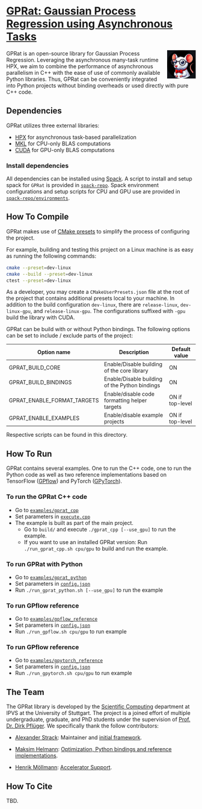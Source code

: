 # [GPRat: Gaussian Process Regression using Asynchronous Tasks]()

<img align="right" width="15%" src="/data/images/ratward_icon.jpg">
GPRat is an open-source library for Gaussian Process Regression.
Leveraging the asynchronous many-task runtime HPX, we aim to combine the performance of asynchronous parallelism in C++
with the ease of use of commonly available Python libraries.
Thus, GPRat can be conveniently integrated into Python projects without binding overheads or used directly with pure C++
code.

## Dependencies

GPRat utilizes three external libraries:

- [HPX](https://hpx-docs.stellar-group.org/latest/html/index.html) for asynchronous task-based parallelization
- [MKL](https://www.intel.com/content/www/us/en/developer/tools/oneapi/onemkl.html) for CPU-only BLAS computations
- [CUDA](https://developer.nvidia.com/cuda-toolkit) for GPU-only BLAS computations

### Install dependencies

All dependencies can be installed using [Spack](https://github.com/spack/spack).
A script to install and setup spack for `GPRat` is provided in [`spack-repo`](spack-repo).
Spack environment configurations and setup scripts for CPU and GPU use are provided in
[`spack-repo/environments`](spack-repo/environments).

## How To Compile

GPRat makes use of [CMake presets][1] to simplify the process of configuring the project.

For example, building and testing this project on a Linux machine is as easy as running the following commands:

```sh
cmake --preset=dev-linux
cmake --build --preset=dev-linux
ctest --preset=dev-linux
```

As a developer, you may create a `CMakeUserPresets.json` file at the root of the project that contains additional
presets local to your machine.
In addition to the build configuration `dev-linux`, there are `release-linux`, `dev-linux-gpu`, and `release-linux-gpu`.
The configurations suffixed with `-gpu` build the library with CUDA.

GPRat can be build with or without Python bindings.
The following options can be set to include / exclude parts of the project:

| Option name                 | Description                                    | Default value   |
|-----------------------------|------------------------------------------------|-----------------|
| GPRAT_BUILD_CORE            | Enable/Disable building of the core library    | ON              |
| GPRAT_BUILD_BINDINGS        | Enable/Disable building of the Python bindings | ON              |
| GPRAT_ENABLE_FORMAT_TARGETS | Enable/disable code formatting helper targets  | ON if top-level |
| GPRAT_ENABLE_EXAMPLES       | Enable/disable example projects                | ON if top-level |

Respective scripts can be found in this directory.

## How To Run

GPRat contains several examples. One to run the C++ code, one to run the Python code as well as two reference
implementations based on TensorFlow ([GPflow](https://github.com/GPflow/GPflow)) and PyTorch
([GPyTorch](https://github.com/cornellius-gp/gpytorch)).

### To run the GPRat C++ code

- Go to [`examples/gprat_cpp`](examples/gprat_cpp/)
- Set parameters in [`execute.cpp`](examples/gprat_cpp/src/execute.cpp)
- The example is built as part of the main project.
  - Go to `build/` and execute `./gprat_cpp [--use_gpu]` to run the example.
  - If you want to use an installed GPRat version:
    Run `./run_gprat_cpp.sh cpu/gpu` to build and run the example.

### To run GPRat with Python

- Go to [`examples/gprat_python`](examples/gprat_python/)
- Set parameters in [`config.json`](examples/gprat_python/config.json)
- Run `./run_gprat_python.sh [--use_gpu]` to run the example

### To run GPflow reference

- Go to [`examples/gpflow_reference`](examples/gpflow_reference/)
- Set parameters in [`config.json`](examples/gpflow_reference/config.json)
- Run `./run_gpflow.sh cpu/gpu` to run example

### To run GPflow reference

- Go to [`examples/gpytorch_reference`](examples/gpytorch_reference/)
- Set parameters in [`config.json`](examples/gpytorch_reference/config.json)
- Run `./run_gpytorch.sh cpu/gpu` to run example

## The Team

The GPRat library is developed by the [Scientific Computing](https://www.ipvs.uni-stuttgart.de/departments/sc/)
department at IPVS at the University of Stuttgart.
The project is a joined effort of multiple undergraduate, graduate, and PhD students under the supervision of
[Prof. Dr. Dirk Pflüger](https://www.f05.uni-stuttgart.de/en/faculty/contactpersons/Pflueger-00005/).
We specifically thank the follow contributors:

- [Alexander Strack](https://www.ipvs.uni-stuttgart.de/de/institut/team/Strack-00001/):
  Maintainer and [initial framework](https://doi.org/10.1007/978-3-031-32316-4_5).

- [Maksim Helmann](https://de.linkedin.com/in/maksim-helmann-60b8701b1):
  [Optimization, Python bindings and reference implementations](tbd.).

- [Henrik Möllmann](https://www.linkedin.com/in/moellh/):
  [Accelerator Support](tbd.).

## How To Cite

TBD.

[1]: https://cmake.org/cmake/help/latest/manual/cmake-presets.7.html
